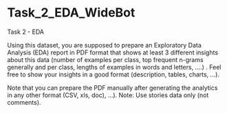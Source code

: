 # Task_2_EDA_WideBot


Task 2 - EDA

Using this dataset, you are supposed to prepare an Exploratory Data Analysis (EDA) report
in PDF format that shows at least 3 different insights about this data (number of examples
per class, top frequent n-grams generally and per class, lengths of examples in words and
letters, ….) . Feel free to show your insights in a good format (description, tables, charts,
…).

Note that you can prepare the PDF manually after generating the analytics in any other
format (CSV, xls, doc), …).
Note: Use stories data only (not comments).
